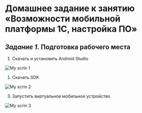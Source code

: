 # **Домашнее задание к занятию «Возможности мобильной платформы 1С, настройка ПО»**

## _Задание 1._ **Подготовка рабочего места**

1. Скачать и установить Android Studio

![My scrin 1](http://dl3.joxi.net/drive/2023/11/27/0055/3282/3628242/42/9a0bd61e2a.jpg)

1. Скачать SDK
 
![My scrin 2](http://dl4.joxi.net/drive/2023/11/27/0055/3282/3628242/42/c6377ef0c4.jpg)

3. Запустить виртуальное мобильное устройство
 
![My scrin 3](http://dl4.joxi.net/drive/2023/11/27/0055/3282/3628242/42/6c480976bc.jpg)

